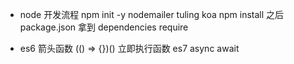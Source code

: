 - node 开发流程
  npm init -y
  nodemailer tuling koa npm install
  之后 package.json 拿到 dependencies
  require 

- es6 箭头函数 (() => {})() 立即执行函数
  es7 async await 
